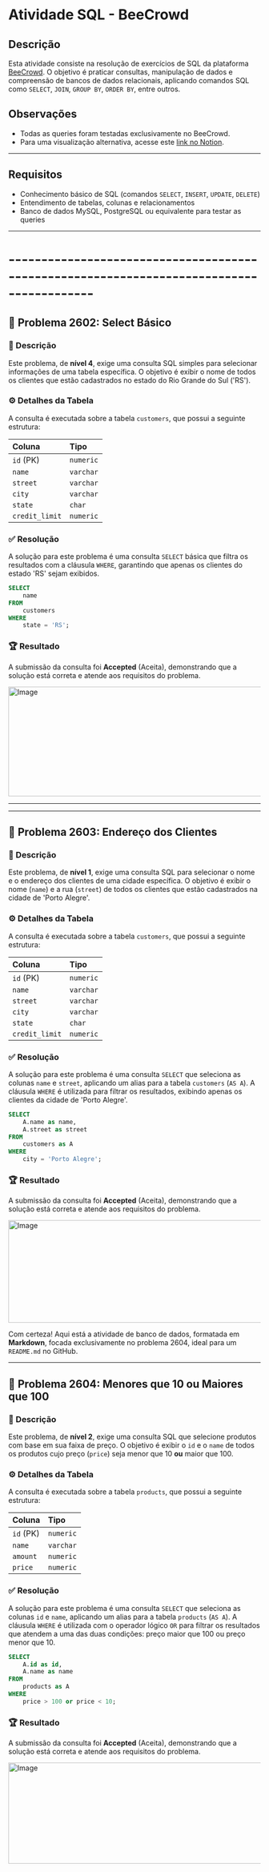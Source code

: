 # Atividade SQL - BeeCrowd

## Descrição
Esta atividade consiste na resolução de exercícios de SQL da plataforma [BeeCrowd](https://www.beecrowd.com.br/). O objetivo é praticar consultas, manipulação de dados e compreensão de bancos de dados relacionais, aplicando comandos SQL como `SELECT`, `JOIN`, `GROUP BY`, `ORDER BY`, entre outros.

## Observações
- Todas as queries foram testadas exclusivamente no BeeCrowd.
- Para uma visualização alternativa, acesse este [link no Notion](https://speckled-driver-678.notion.site/ATIVIDADE-SQL-BEECROWD-2564a2e1b1b2809093abee563b4c6442?source=copy_link).


---

## Requisitos
- Conhecimento básico de SQL (comandos `SELECT`, `INSERT`, `UPDATE`, `DELETE`)
- Entendimento de tabelas, colunas e relacionamentos
- Banco de dados MySQL, PostgreSQL ou equivalente para testar as queries

---

# ----------------------------------------------------------------------------------------- #


## 💾 Problema 2602: Select Básico

### 📖 Descrição

Este problema, de **nível 4**, exige uma consulta SQL simples para selecionar informações de uma tabela específica. O objetivo é exibir o nome de todos os clientes que estão cadastrados no estado do Rio Grande do Sul ('RS').

### ⚙️ Detalhes da Tabela

A consulta é executada sobre a tabela `customers`, que possui a seguinte estrutura:

| Coluna | Tipo |
| :--- | :--- |
| `id` (PK) | `numeric` |
| `name` | `varchar` |
| `street` | `varchar` |
| `city` | `varchar` |
| `state` | `char` |
| `credit_limit` | `numeric` |

### ✅ Resolução

A solução para este problema é uma consulta `SELECT` básica que filtra os resultados com a cláusula `WHERE`, garantindo que apenas os clientes do estado 'RS' sejam exibidos.

```sql
SELECT
    name
FROM
    customers
WHERE
    state = 'RS';
```

### 🏆 Resultado

A submissão da consulta foi **Accepted** (Aceita), demonstrando que a solução está correta e atende aos requisitos do problema.

<img width="738" height="219" alt="Image" src="https://github.com/user-attachments/assets/f6abc6cb-054c-4926-8069-561fa5b2a871" />

-----
-----

## 💾 Problema 2603: Endereço dos Clientes

### 📖 Descrição

Este problema, de **nível 1**, exige uma consulta SQL para selecionar o nome e o endereço dos clientes de uma cidade específica. O objetivo é exibir o nome (`name`) e a rua (`street`) de todos os clientes que estão cadastrados na cidade de 'Porto Alegre'.

### ⚙️ Detalhes da Tabela

A consulta é executada sobre a tabela `customers`, que possui a seguinte estrutura:

| Coluna | Tipo |
| :--- | :--- |
| `id` (PK) | `numeric` |
| `name` | `varchar` |
| `street` | `varchar` |
| `city` | `varchar` |
| `state` | `char` |
| `credit_limit` | `numeric` |

### ✅ Resolução

A solução para este problema é uma consulta `SELECT` que seleciona as colunas `name` e `street`, aplicando um alias para a tabela `customers` (`AS A`). A cláusula `WHERE` é utilizada para filtrar os resultados, exibindo apenas os clientes da cidade de 'Porto Alegre'.

```sql
SELECT
    A.name as name,
    A.street as street
FROM
    customers as A
WHERE
    city = 'Porto Alegre';
```

### 🏆 Resultado

A submissão da consulta foi **Accepted** (Aceita), demonstrando que a solução está correta e atende aos requisitos do problema.

<img width="723" height="205" alt="Image" src="https://github.com/user-attachments/assets/a0808d11-23c1-42fa-a694-e77f6bc3bd84" />

Com certeza\! Aqui está a atividade de banco de dados, formatada em **Markdown**, focada exclusivamente no problema 2604, ideal para um `README.md` no GitHub.

-----

## 💾 Problema 2604: Menores que 10 ou Maiores que 100

### 📖 Descrição

Este problema, de **nível 2**, exige uma consulta SQL que selecione produtos com base em sua faixa de preço. O objetivo é exibir o `id` e o `name` de todos os produtos cujo preço (`price`) seja menor que 10 **ou** maior que 100.

### ⚙️ Detalhes da Tabela

A consulta é executada sobre a tabela `products`, que possui a seguinte estrutura:

| Coluna | Tipo |
| :--- | :--- |
| `id` (PK) | `numeric` |
| `name` | `varchar` |
| `amount` | `numeric` |
| `price` | `numeric` |

### ✅ Resolução

A solução para este problema é uma consulta `SELECT` que seleciona as colunas `id` e `name`, aplicando um alias para a tabela `products` (`AS A`). A cláusula `WHERE` é utilizada com o operador lógico `OR` para filtrar os resultados que atendem a uma das duas condições: preço maior que 100 ou preço menor que 10.

```sql
SELECT
    A.id as id,
    A.name as name
FROM
    products as A
WHERE
    price > 100 or price < 10;
```

### 🏆 Resultado

A submissão da consulta foi **Accepted** (Aceita), demonstrando que a solução está correta e atende aos requisitos do problema.

<img width="721" height="202" alt="Image" src="https://github.com/user-attachments/assets/646a530f-1925-4574-b393-e96b37ba2885" />
